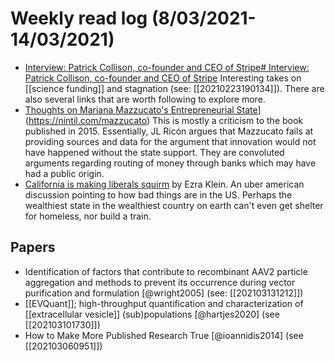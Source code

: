 # Weekly read log (8/03/2021-14/03/2021)
- [Interview: Patrick Collison, co-founder and CEO of Stripe# Interview: Patrick Collison, co-founder and CEO of Stripe](https://noahpinion.substack.com/p/interview-patrick-collison-co-founder)
    Interesting takes on [[science funding]] and stagnation (see: [[20210223190134]]). There are also several links that are worth following to explore more.  
- [Thoughts on Mariana Mazzucato's Entrepreneurial State](https://nintil.com/mazzucato)](https://nintil.com/mazzucato)
    This is mostly a criticism to the book published in 2015. Essentially, JL Ricón argues that Mazzucato fails at providing sources and data for the argument that innovation would not have happened without the state support. They are convoluted arguments regarding routing of money through banks which may have had a public origin. 
- [California is making liberals squirm](https://www.nytimes.com/2021/02/11/opinion/california-san-francisco-schools.html) by Ezra Klein. An uber american discussion pointing to how bad things are in the US. Perhaps the wealthiest state in the wealthiest country on earth can't even get shelter for homeless, nor build a train. 

## Papers
- Identification of factors that contribute to recombinant AAV2 particle aggregation and methods to prevent its occurrence during vector purification and formulation [@wright2005] (see: [[202103131212]])
- [[EVQuant]]; high-throughput quantification and characterization of [[extracellular vesicle]] (sub)populations [@hartjes2020] (see [[202103101730]])
- How to Make More Published Research True [@ioannidis2014] (see [[202103060951]])